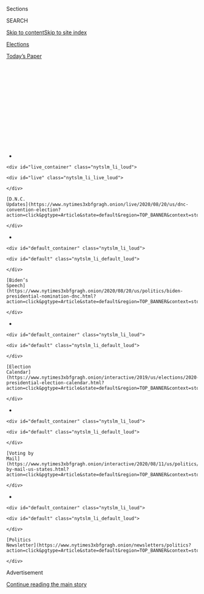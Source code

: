 <div id="app">

<div id="standalone-header">

<div class="interactive-masthead NYTAppHideMasthead css-qz70u6 e1suatyy0">

<div class="section css-ui9rw0 e1suatyy2">

<div class="css-eph4ug er09x8g0">

<div class="css-6n7j50">

</div>

<span class="css-1dv1kvn">Sections</span>

<div class="css-10488qs">

<span class="css-1dv1kvn">SEARCH</span>

</div>

[Skip to content](#site-content)[Skip to site
index](#site-index)

</div>

<div id="masthead-section-label" class="css-1wr3we4 eaxe0e00">

[Elections](https://www.nytimes3xbfgragh.onion/news-event/2020-election)

</div>

<div class="css-10698na e1huz5gh0">

</div>

</div>

<div id="masthead-bar-one" class="section hasLinks css-15hmgas e1csuq9d3">

<div class="css-uqyvli e1csuq9d0">

</div>

<div class="css-1uqjmks e1csuq9d1">

</div>

<div class="css-9e9ivx">

[](https://myaccount.nytimes3xbfgragh.onion/auth/login?response_type=cookie&client_id=vi)

</div>

<div class="css-1bvtpon e1csuq9d2">

[Today’s
Paper](https://www.nytimes3xbfgragh.onion/section/todayspaper)

</div>

</div>

</div>

<div class="css-1aor85t" style="opacity:0.000000001;z-index:-1;visibility:hidden">

<div class="css-1hqnpie">

<div class="css-epjblv">

<span class="css-17xtcya">[Elections](/news-event/2020-election)</span><span class="css-x15j1o">|</span><span class="css-fwqvlz">Julián
Castro: Who He Is and What He Stands
For</span>

</div>

<div class="css-k008qs">

<div class="css-1iwv8en">

<span class="css-18z7m18"></span>

<div>

</div>

</div>

<span class="css-1n6z4y">https://nyti.ms/2NTB8KU</span>

<div class="css-1705lsu">

<div class="css-4xjgmj">

<div class="css-4skfbu" data-role="toolbar" data-aria-label="Social Media Share buttons, Save button, and Comments Panel with current comment count" data-testid="share-tools">

  - 
  - 
  - 
  - 
    
    <div class="css-6n7j50">
    
    </div>

  - 

</div>

</div>

</div>

</div>

</div>

</div>

<div id="NYT_TOP_BANNER_REGION" class="css-mij9hh">

<div>

<div id="styln-elections-notifications-menu" class="section interactive-content interactive-size-medium css-1xxkt5x">

<div class="css-17ih8de interactive-body">

<div class="nytslm_innerContainer" data-aria-live="polite">

<div class="nytslm_title">

</div>

  - 
    
    <div id="live_container" class="nytslm_li_loud">
    
    <div id="live" class="nytslm_li_live_loud">
    
    </div>
    
    [D.N.C.
    Updates](https://www.nytimes3xbfgragh.onion/live/2020/08/20/us/dnc-convention-election?action=click&pgtype=Article&state=default&region=TOP_BANNER&context=storylines_menu)
    
    </div>

  - 
    
    <div id="default_container" class="nytslm_li_loud">
    
    <div id="default" class="nytslm_li_default_loud">
    
    </div>
    
    [Biden’s
    Speech](https://www.nytimes3xbfgragh.onion/2020/08/20/us/politics/biden-presidential-nomination-dnc.html?action=click&pgtype=Article&state=default&region=TOP_BANNER&context=storylines_menu)
    
    </div>

  - 
    
    <div id="default_container" class="nytslm_li_loud">
    
    <div id="default" class="nytslm_li_default_loud">
    
    </div>
    
    [Election
    Calendar](https://www.nytimes3xbfgragh.onion/interactive/2019/us/elections/2020-presidential-election-calendar.html?action=click&pgtype=Article&state=default&region=TOP_BANNER&context=storylines_menu)
    
    </div>

  - 
    
    <div id="default_container" class="nytslm_li_loud">
    
    <div id="default" class="nytslm_li_default_loud">
    
    </div>
    
    [Voting by
    Mail](https://www.nytimes3xbfgragh.onion/interactive/2020/08/11/us/politics/vote-by-mail-us-states.html?action=click&pgtype=Article&state=default&region=TOP_BANNER&context=storylines_menu)
    
    </div>

  - 
    
    <div id="default_container" class="nytslm_li_loud">
    
    <div id="default" class="nytslm_li_default_loud">
    
    </div>
    
    [Politics
    Newsletter](https://www.nytimes3xbfgragh.onion/newsletters/politics?action=click&pgtype=Article&state=default&region=TOP_BANNER&context=storylines_menu)
    
    </div>

</div>

</div>

</div>

</div>

</div>

<div id="top-wrapper" class="css-1sy8kpn">

<div id="top-slug" class="css-l9onyx">

Advertisement

</div>

[Continue reading the main
story](#after-top)

<div class="ad top-wrapper" style="text-align:center;height:100%;display:block;min-height:250px">

<div id="top" class="place-ad" data-position="top" data-size-key="top">

</div>

</div>

<div id="after-top">

</div>

</div>

</div>

<div id="site-content" data-role="main">

# Julián Castro: Who He Is and What He Stands For

<div class="css-1vegfwe interactive-byline-container">

By [<span class="css-1baulvz last-byline" itemprop="name">Maggie
Astor</span>](https://www.nytimes3xbfgragh.onion/by/maggie-astor)Updated
Jan. 2,
2020

</div>

<div id="interactive-standalone-sharetools" class="css-wkcogx">

<div>

<div class="interactive-sharetools css-9z2bwm" data-role="toolbar" data-aria-label="Social Media Share buttons, Save button, and Comments Panel with current comment count" data-testid="share-tools">

  - 
  - 
  - 
  - 
    
    <div class="css-6n7j50">
    
    </div>

</div>

</div>

</div>

<div id="julian-castro" class="section interactive-standard interactive-content interactive-size-scoop css-1davkue" data-id="100000006698565">

<div class="css-17ih8de interactive-body">

<div data-prd-dropzone-below-masthead="100000006700124">

</div>

<div class="g-story g-freebird g-max-limit" data-preview-slug="2019-03-10-vi-freebird">

<div class="g-section g-candidate-top">

<div class="g-inner-wrap">

## [2020 Candidates](https://www.nytimes3xbfgragh.onion/interactive/2019/us/politics/2020-presidential-candidates.html)

<div class="g-text-wrap">

# Julián Castro

Mr. Castro, a former housing secretary, is emphasizing immigration and
education in his presidential campaign.

Julián Castro [dropped out of the presidential
race](https://www.nytimes3xbfgragh.onion/2020/01/02/us/politics/julian-castro-dropping-out.html)
on Jan. 2, 2020. This page is no longer being updated.

</div>

</div>

<div class="g-image-wrap">

![Julián
Castro](https://static01.graylady3jvrrxbe.onion/packages/flash/multimedia/ICONS/transparent.png)

</div>

</div>

<div class="g-section g-basics">

## Who is Julián Castro?

<div class="g-bullets">

45 years old

Born in San Antonio

Former mayor of San Antonio; housing secretary under President Barack
Obama

</div>

</div>

<div class="g-section g-issues">

## Castro’s signature issues

Mr. Castro has focused his campaign [largely on
immigration](https://www.nytimes3xbfgragh.onion/2019/06/26/us/politics/julian-castro-immigration.html),
drawing on his family’s background (his grandmother was an immigrant
from Mexico) and his political experience in a border state. His
immigration plan was one of the earliest and most detailed in the
Democratic field. As mayor of San Antonio, he also created a public
pre-K program, something he wants to replicate at the national level.

</div>

<div class="g-section g-questions">

## Three questions about Julián Castro

<div class="g-qa">

### **1. What is his immigration plan?**

Mr. Castro released a sweeping [immigration
proposal](https://medium.com/@JulianCastro2020/putting-people-first-e0f765cee00c)
in April, going well beyond what other candidates had put forward at the
time. In addition to some things that are a matter of Democratic
consensus — like stopping President Trump’s family separation policy and
creating a pathway to citizenship for undocumented immigrants — he wants
to decriminalize illegal border crossings.

</div>

<div class="g-qa">

### **2. Decriminalize border crossings? So people could just walk in?**

No. Under Mr. Castro’s plan, crossing the border illegally would no
longer be a criminal offense, but it would still be a civil offense.
This is how the United States handled unauthorized border crossings for
decades after Congress made such crossings illegal in 1929. It was not
until 2005, under President George W. Bush, that the government began
prosecuting these cases in the criminal system.

</div>

<div class="g-qa">

### **3. What’s the deal with his pre-K program?**

One of Mr. Castro’s biggest accomplishments as mayor of San Antonio, an
office he held from 2009 to 2014, was a program called Pre-K 4 SA.
Funded by a tax increase that San Antonio voters approved, the program
provides free prekindergarten for some children and low-cost pre-K for
others. Mr. Castro’s [education
plan](https://www.nytimes3xbfgragh.onion/2019/05/13/us/politics/julian-castro-education-2020.html)
proposes a similar program at the national
level.

</div>

</div>

<div class="g-section g-quote">

<div class="quote-bar">

</div>

### “When my grandmother got here almost a hundred years ago, I’m sure that she never could have imagined that just two generations later, one of her grandsons would be serving as a member of the United States Congress and the other would be standing with you here today to say these words: I am a candidate for president of the United States of America.”

<div class="g-attribution">

<div class="g-image">

![](https://static01.graylady3jvrrxbe.onion/newsgraphics/2019/08/01/candidate-pages/8e43328389213013fc2cab716224dfe3ee949951/castro-circle.png)

</div>

<div class="g-info">

##### Julián Castro

</div>

</div>

</div>

<div class="g-asset g-video" style="max-width: 720px">

## Video profile of Julián Castro

<div class="g-asset_inner">

<div id="scoop-video-100000006639230" class="g-scoop-vhs" data-options="{&quot;autoplay&quot;:&quot;false&quot;,&quot;ratio&quot;:&quot;16:9&quot;}">

</div>

</div>

<div class="g-source">

<span class="g-caption">Aug. 18, 2019</span>

</div>

</div>

<div class="g-section g-coverage">

## Learn more about Castro

<div class="g-bullets">

We asked 21 candidates the same 18 questions. [Hear Mr. Castro’s
answers](https://www.nytimes3xbfgragh.onion/interactive/2019/us/politics/julian-castro-2020-campaign.html).

Here’s [a profile of Mr.
Castro](https://www.nytimes3xbfgragh.onion/2019/04/17/us/politics/julian-castro-2020.html)
from April, when he was still seeking a defining moment.

At the second debate in July, he [confronted former Vice President
Joseph R. Biden
Jr.](https://www.nytimes3xbfgragh.onion/2019/07/31/us/politics/joe-biden-julian-castro-debate.html)
on immigration.

Mr. Castro’s keynote speech at the 2012 Democratic National Convention
[first catapulted him to
fame](https://www.nytimes3xbfgragh.onion/2019/08/18/us/politics/julian-castro-2020.html).

</div>

<div class="g-lastest">

### Latest coverage

<div class="g-latest g-item g-0">

[Julián Castro Ends Presidential
Campaign](https://www.nytimes3xbfgragh.onion/2020/01/02/us/politics/julian-castro-dropping-out.html)

January 2, 2020

</div>

<div class="g-latest g-item g-1">

[How We Got to 2020: Five Campaigns in
Photos](https://www.nytimes3xbfgragh.onion/interactive/2019/12/30/us/politics/election-2020-campaign-photos.html)

December 30, 2019

</div>

<div class="g-latest g-item g-2">

[The D.N.C. Chairman Knows No One Is Happy. Neither Is
He.](https://www.nytimes3xbfgragh.onion/2019/12/15/us/politics/democrats-2020-tom-perez.html)

December 15, 2019

</div>

<div class="g-latest g-item g-3">

[Why White Iowans Want a Nominee Who Can Appeal to Nonwhite
Voters](https://www.nytimes3xbfgragh.onion/2019/12/15/us/politics/iowa-2020-candidates.html)

December 15, 2019

</div>

</div>

</div>

</div>

<div class="g-section g-candidate-footer">

<div class="g-footer-content">

## Explore the other candidates

<div class="g-inner">

[Michael
Bennet](https://www.nytimes3xbfgragh.onion/interactive/2020/us/elections/michael-bennet.html)
»

[Joe
Biden](https://www.nytimes3xbfgragh.onion/interactive/2020/us/elections/joe-biden.html)
»

[Michael
Bloomberg](https://www.nytimes3xbfgragh.onion/interactive/2020/us/elections/michael-bloomberg.html)
»

[Cory
Booker](https://www.nytimes3xbfgragh.onion/interactive/2020/us/elections/cory-booker.html)
»

[Pete
Buttigieg](https://www.nytimes3xbfgragh.onion/interactive/2020/us/elections/pete-buttigieg.html)
»

[Julián
Castro](https://www.nytimes3xbfgragh.onion/interactive/2020/us/elections/julian-castro.html)
»

[John
Delaney](https://www.nytimes3xbfgragh.onion/interactive/2020/us/elections/john-delaney.html)
»

[Tulsi
Gabbard](https://www.nytimes3xbfgragh.onion/interactive/2020/us/elections/tulsi-gabbard.html)
»

[Amy
Klobuchar](https://www.nytimes3xbfgragh.onion/interactive/2020/us/elections/amy-klobuchar.html)
»

[Deval
Patrick](https://www.nytimes3xbfgragh.onion/interactive/2020/us/elections/deval-patrick.html)
»

[Bernie
Sanders](https://www.nytimes3xbfgragh.onion/interactive/2020/us/elections/bernie-sanders.html)
»

[Tom
Steyer](https://www.nytimes3xbfgragh.onion/interactive/2020/us/elections/tom-steyer.html)
»

[Elizabeth
Warren](https://www.nytimes3xbfgragh.onion/interactive/2020/us/elections/elizabeth-warren.html)
»

[Marianne
Williamson](https://www.nytimes3xbfgragh.onion/interactive/2020/us/elections/marianne-williamson.html)
»

[Andrew
Yang](https://www.nytimes3xbfgragh.onion/interactive/2020/us/elections/andrew-yang.html)
»

</div>

</div>

</div>

</div>

</div>

</div>

<div id="standalone-footer">

<div>

<div>

<div id="interactive-footer-wrapper">

<div class="css-i29ckm">

<div class="interactive-sharetools css-9z2bwm" data-role="toolbar" data-aria-label="Social Media Share buttons, Save button, and Comments Panel with current comment count" data-testid="share-tools">

  - 
  - 
  - 
  - 
    
    <div class="css-6n7j50">
    
    </div>

</div>

</div>

<div>

<div id="NYT_BELOW_MAIN_CONTENT_REGION">

<div>

<div id="STLYN_guide_v1_STYLN_guide_a" class="section css-l08pwh interactive-content interactive-size-medium">

<div class="css-17ih8de interactive-body">

<div class="g-story g-freebird g-max-limit" data-preview-slug="styln-scroll-guide">

</div>

<div id="g-electionguide-id" class="g-electionguide">

<div class="g-electionguide-container">

<div class="g-electionguide-wrapper">

<div class="g-electionguide-logo">

</div>

# Our 2020 Election Guide

Updated Aug. 20, 2020

  - 
    
    -----
    
    ## Convention Recap
    
      - Joe Biden accepted the Democratic nomination, urging Americans
        to have faith that they could [“overcome this season of
        darkness.”](https://www.nytimes3xbfgragh.onion/2020/08/20/us/politics/Joe-Biden-accepts-democratic-nomination.html?action=click&pgtype=Article&state=default&region=BELOW_MAIN_CONTENT&context=storylines_guide)

  - 
    
    -----
    
    ## News Analysis
    
      - Looming over Mr. Biden’s nomination was the ever-present shadow
        of another man who’s poised to dominate the campaign: [Donald J.
        Trump](https://www.nytimes3xbfgragh.onion/2020/08/20/us/politics/biden-dnc-speech-trump.html?action=click&pgtype=Article&state=default&region=BELOW_MAIN_CONTENT&context=storylines_guide).

  - 
    
    -----
    
    ## Keep Up With Our Coverage
    
      - Get an
        [email](https://www.nytimes3xbfgragh.onion/newsletters/politics?action=click&pgtype=Article&state=default&region=BELOW_MAIN_CONTENT&context=storylines_guide)
        recapping the day’s news
    
    <!-- end list -->
    
      - Download our mobile app on
        [iOS](https://apps.apple.com/us/app/nytimes/id284862083?ls=1&mat_click_id=5c79ae7455014fd1bd66b5610c05b8f2-20191112-16948&referrer=mat_click_id%3D5c79ae7455014fd1bd66b5610c05b8f2-20191112-16948%26link_click_id%3D722930677036718082)
        and
        [Android](http://a.localytics.com/android?id=com.nytimes.android&referrer=utm_source%3Dother_nyt_mobile_web%26utm_medium%3DWeb%2520page%26utm_term%3DGeneral%2520Mobile%2520Page%26utm_campaign%3DNYT%2520Mobile%2520General%2520Page)
        and turn on Breaking News and Politics alerts

</div>

</div>

</div>

</div>

</div>

</div>

</div>

</div>

<div id="bottom-wrapper" class="css-1ede5it">

<div id="bottom-slug" class="css-l9onyx">

Advertisement

</div>

[Continue reading the main
story](#after-bottom)

<div id="bottom" class="ad bottom-wrapper" style="text-align:center;height:100%;display:block;min-height:90px">

</div>

<div id="after-bottom">

</div>

</div>

## Site Index

<div>

</div>

## Site Information Navigation

  - [© <span>2020</span> <span>The New York Times
    Company</span>](https://help.nytimes3xbfgragh.onion/hc/en-us/articles/115014792127-Copyright-notice)

<!-- end list -->

  - [NYTCo](https://www.nytco.com/)
  - [Contact
    Us](https://help.nytimes3xbfgragh.onion/hc/en-us/articles/115015385887-Contact-Us)
  - [Work with us](https://www.nytco.com/careers/)
  - [Advertise](https://nytmediakit.com/)
  - [T Brand Studio](http://www.tbrandstudio.com/)
  - [Your Ad
    Choices](https://www.nytimes3xbfgragh.onion/privacy/cookie-policy#how-do-i-manage-trackers)
  - [Privacy](https://www.nytimes3xbfgragh.onion/privacy)
  - [Terms of
    Service](https://help.nytimes3xbfgragh.onion/hc/en-us/articles/115014893428-Terms-of-service)
  - [Terms of
    Sale](https://help.nytimes3xbfgragh.onion/hc/en-us/articles/115014893968-Terms-of-sale)
  - [Site
    Map](https://spiderbites.nytimes3xbfgragh.onion)
  - [Help](https://help.nytimes3xbfgragh.onion/hc/en-us)
  - [Subscriptions](https://www.nytimes3xbfgragh.onion/subscription?campaignId=37WXW)

</div>

</div>

</div>

</div>

</div>
